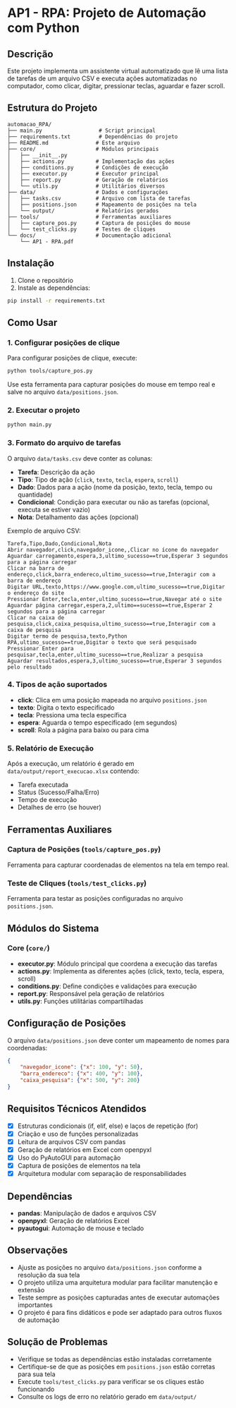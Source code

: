 # AP1 - RPA: Projeto de Automação com Python

## Descrição
Este projeto implementa um assistente virtual automatizado que lê uma lista de tarefas de um arquivo CSV e executa ações automatizadas no computador, como clicar, digitar, pressionar teclas, aguardar e fazer scroll.

## Estrutura do Projeto
```
automacao_RPA/
├── main.py                  # Script principal
├── requirements.txt         # Dependências do projeto
├── README.md               # Este arquivo
├── core/                   # Módulos principais
│   ├── __init__.py
│   ├── actions.py          # Implementação das ações
│   ├── conditions.py       # Condições de execução
│   ├── executor.py         # Executor principal
│   ├── report.py           # Geração de relatórios
│   └── utils.py            # Utilitários diversos
├── data/                   # Dados e configurações
│   ├── tasks.csv           # Arquivo com lista de tarefas
│   ├── positions.json      # Mapeamento de posições na tela
│   └── output/             # Relatórios gerados
├── tools/                  # Ferramentas auxiliares
│   ├── capture_pos.py      # Captura de posições do mouse
│   └── test_clicks.py      # Testes de cliques
└── docs/                   # Documentação adicional
    └── AP1 - RPA.pdf
```

## Instalação
1. Clone o repositório
2. Instale as dependências:
```bash
pip install -r requirements.txt
```

## Como Usar

### 1. Configurar posições de clique
Para configurar posições de clique, execute:
```bash
python tools/capture_pos.py
```
Use esta ferramenta para capturar posições do mouse em tempo real e salve no arquivo `data/positions.json`.

### 2. Executar o projeto
```bash
python main.py
```

### 3. Formato do arquivo de tarefas
O arquivo `data/tasks.csv` deve conter as colunas:
- **Tarefa**: Descrição da ação
- **Tipo**: Tipo de ação (`click`, `texto`, `tecla`, `espera`, `scroll`)
- **Dado**: Dados para a ação (nome da posição, texto, tecla, tempo ou quantidade)
- **Condicional**: Condição para executar ou não as tarefas (opcional, executa se estiver vazio)
- **Nota**: Detalhamento das ações (opcional)

Exemplo de arquivo CSV:
```csv
Tarefa,Tipo,Dado,Condicional,Nota
Abrir navegador,click,navegador_icone,,Clicar no ícone do navegador
Aguardar carregamento,espera,3,ultimo_sucesso==true,Esperar 3 segundos para a página carregar
Clicar na barra de endereço,click,barra_endereco,ultimo_sucesso==true,Interagir com a barra de endereço
Digitar URL,texto,https://www.google.com,ultimo_sucesso==true,Digitar o endereço do site
Pressionar Enter,tecla,enter,ultimo_sucesso==true,Navegar até o site
Aguardar página carregar,espera,2,ultimo==sucesso==true,Esperar 2 segundos para a página carregar
Clicar na caixa de pesquisa,click,caixa_pesquisa,ultimo_sucesso==true,Interagir com a caixa de pesquisa
Digitar termo de pesquisa,texto,Python RPA,ultimo_sucesso==true,Digitar o texto que será pesquisado
Pressionar Enter para pesquisar,tecla,enter,ultimo_sucesso==true,Realizar a pesquisa
Aguardar resultados,espera,3,ultimo_sucesso==true,Esperar 3 segundos pelo resultado
```

### 4. Tipos de ação suportados
- **click**: Clica em uma posição mapeada no arquivo `positions.json`
- **texto**: Digita o texto especificado
- **tecla**: Pressiona uma tecla específica
- **espera**: Aguarda o tempo especificado (em segundos)
- **scroll**: Rola a página para baixo ou para cima

### 5. Relatório de Execução
Após a execução, um relatório é gerado em `data/output/report_execucao.xlsx` contendo:
- Tarefa executada
- Status (Sucesso/Falha/Erro)
- Tempo de execução
- Detalhes de erro (se houver)

## Ferramentas Auxiliares

### Captura de Posições (`tools/capture_pos.py`)
Ferramenta para capturar coordenadas de elementos na tela em tempo real. 

### Teste de Cliques (`tools/test_clicks.py`)
Ferramenta para testar as posições configuradas no arquivo `positions.json`.

## Módulos do Sistema

### Core (`core/`)
- **executor.py**: Módulo principal que coordena a execução das tarefas
- **actions.py**: Implementa as diferentes ações (click, texto, tecla, espera, scroll)
- **conditions.py**: Define condições e validações para execução
- **report.py**: Responsável pela geração de relatórios
- **utils.py**: Funções utilitárias compartilhadas

## Configuração de Posições
O arquivo `data/positions.json` deve conter um mapeamento de nomes para coordenadas:
```json
{
    "navegador_icone": {"x": 100, "y": 50},
    "barra_endereco": {"x": 400, "y": 100},
    "caixa_pesquisa": {"x": 500, "y": 200}
}
```

## Requisitos Técnicos Atendidos
- [x] Estruturas condicionais (if, elif, else) e laços de repetição (for)
- [x] Criação e uso de funções personalizadas
- [x] Leitura de arquivos CSV com pandas
- [x] Geração de relatórios em Excel com openpyxl
- [x] Uso do PyAutoGUI para automação
- [x] Captura de posições de elementos na tela
- [x] Arquitetura modular com separação de responsabilidades

## Dependências
- **pandas**: Manipulação de dados e arquivos CSV
- **openpyxl**: Geração de relatórios Excel
- **pyautogui**: Automação de mouse e teclado

## Observações
- Ajuste as posições no arquivo `data/positions.json` conforme a resolução da sua tela
- O projeto utiliza uma arquitetura modular para facilitar manutenção e extensão
- Teste sempre as posições capturadas antes de executar automações importantes
- O projeto é para fins didáticos e pode ser adaptado para outros fluxos de automação

## Solução de Problemas
- Verifique se todas as dependências estão instaladas corretamente
- Certifique-se de que as posições em `positions.json` estão corretas para sua tela
- Execute `tools/test_clicks.py` para verificar se os cliques estão funcionando
- Consulte os logs de erro no relatório gerado em `data/output/`